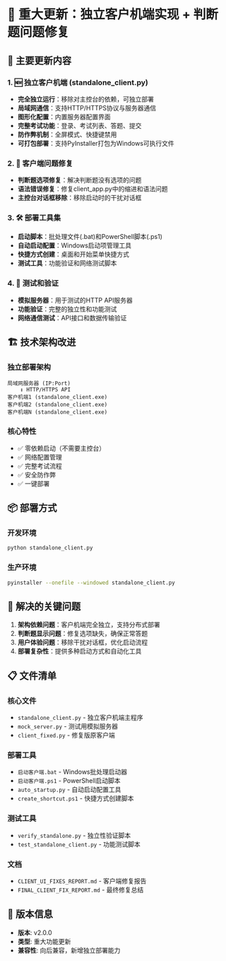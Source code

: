 # 🚀 重大更新：独立客户机端实现 + 判断题问题修复

## 🎯 主要更新内容

### 1. 🆕 独立客户机端 (standalone_client.py)
- **完全独立运行**：移除对主控台的依赖，可独立部署
- **局域网通信**：支持HTTP/HTTPS协议与服务器通信
- **图形化配置**：内置服务器配置界面
- **完整考试功能**：登录、考试列表、答题、提交
- **防作弊机制**：全屏模式、快捷键禁用
- **可打包部署**：支持PyInstaller打包为Windows可执行文件

### 2. 🔧 客户端问题修复
- **判断题选项修复**：解决判断题没有选项的问题
- **语法错误修复**：修复client_app.py中的缩进和语法问题
- **主控台对话框移除**：移除启动时的干扰对话框

### 3. 🛠️ 部署工具集
- **启动脚本**：批处理文件(.bat)和PowerShell脚本(.ps1)
- **自动启动配置**：Windows启动项管理工具
- **快捷方式创建**：桌面和开始菜单快捷方式
- **测试工具**：功能验证和网络测试脚本

### 4. 🧪 测试和验证
- **模拟服务器**：用于测试的HTTP API服务器
- **功能验证**：完整的独立性和功能测试
- **网络通信测试**：API接口和数据传输验证

## 🏗️ 技术架构改进

### 独立部署架构
```
局域网服务器 (IP:Port)
    ↕️ HTTP/HTTPS API
客户机端1 (standalone_client.exe)
客户机端2 (standalone_client.exe)
客户机端N (standalone_client.exe)
```

### 核心特性
- ✅ 零依赖启动（不需要主控台）
- ✅ 网络配置管理
- ✅ 完整考试流程
- ✅ 安全防作弊
- ✅ 一键部署

## 📦 部署方式

### 开发环境
```bash
python standalone_client.py
```

### 生产环境
```bash
pyinstaller --onefile --windowed standalone_client.py
```

## 🎊 解决的关键问题

1. **架构依赖问题**：客户机端完全独立，支持分布式部署
2. **判断题显示问题**：修复选项缺失，确保正常答题
3. **用户体验问题**：移除干扰对话框，优化启动流程
4. **部署复杂性**：提供多种启动方式和自动化工具

## 📋 文件清单

### 核心文件
- `standalone_client.py` - 独立客户机端主程序
- `mock_server.py` - 测试用模拟服务器
- `client_fixed.py` - 修复版原客户端

### 部署工具
- `启动客户端.bat` - Windows批处理启动器
- `启动客户端.ps1` - PowerShell启动脚本
- `auto_startup.py` - 自动启动配置工具
- `create_shortcut.ps1` - 快捷方式创建脚本

### 测试工具
- `verify_standalone.py` - 独立性验证脚本
- `test_standalone_client.py` - 功能测试脚本

### 文档
- `CLIENT_UI_FIXES_REPORT.md` - 客户端修复报告
- `FINAL_CLIENT_FIX_REPORT.md` - 最终修复总结

## 🎯 版本信息
- **版本**: v2.0.0
- **类型**: 重大功能更新
- **兼容性**: 向后兼容，新增独立部署能力
